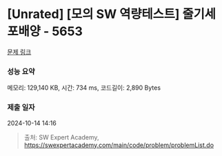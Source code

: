 # [Unrated] [모의 SW 역량테스트] 줄기세포배양 - 5653 

[문제 링크](https://swexpertacademy.com/main/code/problem/problemDetail.do?contestProbId=AWXRJ8EKe48DFAUo) 

### 성능 요약

메모리: 129,140 KB, 시간: 734 ms, 코드길이: 2,890 Bytes

### 제출 일자

2024-10-14 14:16



> 출처: SW Expert Academy, https://swexpertacademy.com/main/code/problem/problemList.do